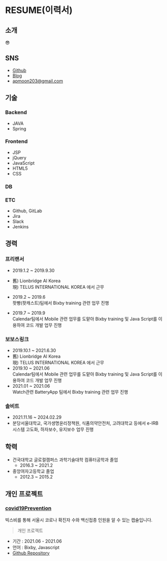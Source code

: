 # RESUME(이력서)

## 소개

😎

## SNS

- [Github](https://github.com/apparent-moon)
- [Blog](https://apparent-moon.github.io/)
- <apmoon203@gmail.com>

## 기술

### Backend
- JAVA
- Spring

### Frontend
- JSP
- jQuery
- JavaScript
- HTML5
- CSS

### DB

### ETC
- Github, GitLab
- Jira
- Slack
- Jenkins

## 경력

### 프리랜서
- 2019.1.2 ~ 2019.9.30
- 舊) Lionbridge AI Korea   
  現) TELUS INTERNATIONAL KOREA 에서 근무
- 2019.2 ~ 2019.6   
팟빵(팟캐스트)팀에서 Bixby training 관련 업무 진행

- 2019.7 ~ 2019.9   
Calendar팀에서 Mobile 관련 업무를 도맡아 Bixby training 및 Java Script를 이용하여 코드 개발 업무 진행

### 보보스링크
- 2019.10.1 ~ 2021.6.30
- 舊) Lionbridge AI Korea   
  現) TELUS INTERNATIONAL KOREA 에서 근무
- 2019.10 ~ 2021.06   
Calendar팀에서 Mobile 관련 업무를 도맡아 Bixby training 및 Java Script를 이용하여 코드 개발 업무 진행
- 2021.01 ~ 2021.06   
Watch관련 BatteryApp 팀에서 Bixby training 관련 업무 진행

### 솔비트
- 2021.11.16 ~ 2024.02.29
- 분당서울대학교, 국가생명윤리정책원, 식품의약안전처, 고려대학교 등에서 e-IRB 시스템 고도화, 하자보수, 유지보수 업무 진행 

## 학력
- 건국대학교 글로컬캠퍼스 과학기술대학 컴퓨터공학과 졸업
  * 2016.3 ~ 2021.2
- 중앙여자고등학교 졸업
  * 2012.3 ~ 2015.2

## 개인 프로젝트

### [covid19Prevention](https://github.com/apparent-moon/bixby_covid19Vaccination)
빅스비를 통해 서울시 코로나 확진자 수와 백신접종 인원을 알 수 있는 캡슐입니다.
> 개인 프로젝트
- 기간 : 2021.06 - 2021.06
- 언어 : Bixby, Javascript
- [Github Repository](https://github.com/apparent-moon/bixby_covid19Vaccination)
